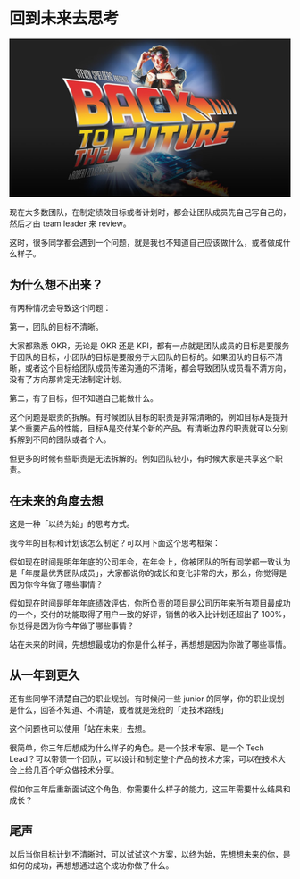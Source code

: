 # 回到未来去思考

![Back to the Future](../../images/posts/2022/0801/back-to-the-future.jpeg)

现在大多数团队，在制定绩效目标或者计划时，都会让团队成员先自己写自己的，然后才由 team leader 来 review。

这时，很多同学都会遇到一个问题，就是我也不知道自己应该做什么，或者做成什么样子。

## 为什么想不出来？

有两种情况会导致这个问题：

第一，团队的目标不清晰。

大家都熟悉 OKR，无论是 OKR 还是 KPI，都有一点就是团队成员的目标是要服务于团队的目标，小团队的目标是要服务于大团队的目标的。如果团队的目标不清晰，或者这个目标给团队成员传递沟通的不清晰，都会导致团队成员看不清方向，没有了方向那肯定无法制定计划。

第二，有了目标，但不知道自己能做什么。

这个问题是职责的拆解。有时候团队目标的职责是非常清晰的，例如目标A是提升某个重要产品的性能，目标A是交付某个新的产品。有清晰边界的职责就可以分别拆解到不同的团队或者个人。

但更多的时候有些职责是无法拆解的。例如团队较小，有时候大家是共享这个职责。

## 在未来的角度去想

这是一种「以终为始」的思考方式。

我今年的目标和计划该怎么制定？可以用下面这个思考框架：

假如现在时间是明年年底的公司年会，在年会上，你被团队的所有同学都一致认为是「年度最优秀团队成员」，大家都说你的成长和变化非常的大，那么，你觉得是因为你今年做了哪些事情？

假如现在时间是明年年底绩效评估，你所负责的项目是公司历年来所有项目最成功的一个，交付的功能取得了用户一致的好评，销售的收入比计划还超出了 100%，你觉得是因为你今年做了哪些事情？

站在未来的时间，先想想最成功的你是什么样子，再想想是因为你做了哪些事情。

## 从一年到更久

还有些同学不清楚自己的职业规划。有时候问一些 junior 的同学，你的职业规划是什么，回答不知道、不清楚，或者就是笼统的「走技术路线」

这个问题也可以使用「站在未来」去想。

很简单，你三年后想成为什么样子的角色。是一个技术专家、是一个 Tech Lead？可以带领一个团队，可以设计和制定整个产品的技术方案，可以在技术大会上给几百个听众做技术分享。

假如你三年后重新面试这个角色，你需要什么样子的能力，这三年需要什么结果和成长？

## 尾声

以后当你目标计划不清晰时，可以试试这个方案，以终为始，先想想未来的你，是如何的成功，再想想通过这个成功你做了什么。


